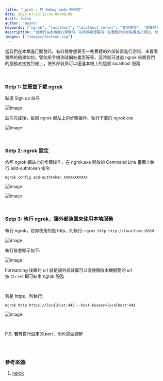 ```yaml
---
title: "ngrok : 在 Debug mode 時架站"
date: 2025-07-25T12:00:00+08:00
draft: false
author: "Wayne" 
keywords: ["ngrok", "localhost", "localhost server", "本地開發", "本機開發", "本地架站", "本機架站"]
description: "當我們在本機進行開發時，有時候會想要用一些實體的外部裝置進行測試，來看看實際的結果如何，譬如用手機測試網站畫面等等。這時就可透過 ngrok 來將我們的服務直接放到線上，使外部裝置可以連進本機上的這個 localhost 服務"
images: ["/images/favicon.svg"]
---
```


當我們在本機進行開發時，有時候會想要用一些實體的外部裝置進行測試，來看看實際的結果如何，譬如用手機測試網站畫面等等。這時就可透過 ngrok 來將我們的服務直接放到線上，使外部裝置可以連進本機上的這個 localhost 服務  

<br/>

### Setp 1: 註冊並下載 [ngrok](https://ngrok.com/)  
點選 Sign up 註冊  

![image](/images/posts/ngrok/ngrok1.png)  

註冊完成後，依照 ngrok 網站上的步驟操作，執行下載的 ngrok.exe  

![image](/images/posts/ngrok/ngrok2.png)  

<br/>

### Setp 2: ngrok 設定
依照 ngrok 網站上的步驟操作，在 ngrok.exe 開啟的 Command Line 畫面上執行 add-authtoken 指令:  

``` ngrok config add-authtoken XXXXXXXXXXX ```  

![image](/images/posts/ngrok/ngrok3.png)  

![image](/images/posts/ngrok/ngrok4.png)  

    
<br/>

### Setp 3: 執行 ngrok，讓外部裝置來使用本地服務
執行 ngrok，若你使用的是 http，則執行: ```ngrok http http://localhost:8080```  

![image](/images/posts/ngrok/ngrok5.png)  

執行後會顯示如下:  

![image](/images/posts/ngrok/ngrok6.png)  

Forwarding 後面的 url 就是讓外部裝置可以直接開啟本機服務的 url  
按 ```Ctrl+C``` 即可結束 ngrok 服務

<br/>

若是 https，則執行:  

```ngrok http https://localhost:443 --host-header=localhost:443```  

![image](/images/posts/ngrok/ngrok7.png)  

<br/>

P.S. 若有自行設定的 port，則也需做調整  



<br/>
<br/>

### 參考來源:
1. [ngrok](https://ngrok.com/)